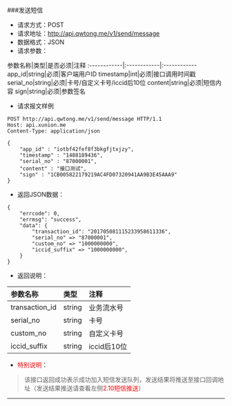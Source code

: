 ###发送短信
* 请求方式：POST
* 请求地址：http://api.qwtong.me/v1/send/message
* 数据格式：JSON
* 请求参数：

参数名称|类型|是否必须|注释
:------------|:------------|:------------
app_id|string|必须|客户端用户ID
timestamp|int|必须|接口调用时间戳
serial_no|string|必须|卡号/自定义卡号/iccid后10位
content|string|必须|短信内容
sign|string|必须|参数签名


* 请求报文样例

```
POST http://api.qwtong.me/v1/send/message HTTP/1.1
Host: api.xunion.me
Content-Type: application/json

{
	"app_id" : "iotbf42fef8f3bkgfjtxjzy",
	"timestamp" : "1488189436",
	"serial_no" : "87000001",
	"content" : "接口测试",
	"sign" : "1CB005822179219AC4FD07320941AA9B3E45AAA9"
}
```

* 返回JSON数据：

```
{
	"errcode": 0,
	"errmsg": "success",
	"data": {
		"transaction_id": "201705081115233958611336",
		"serial_no" => "87000001",
		"custom_no" => "1000000000",
		"iccid_suffix" => "1000000000",
	}
}
```
* 返回说明：

参数名称|类型|注释
:------------|:------------|:------------
transaction_id|string|业务流水号
serial_no|string|卡号
custom_no|string|自定义卡号
iccid_suffix|string|iccid后10位

* <font color='red'>特别说明</font>：

>该接口返回成功表示成功加入短信发送队列，发送结果将推送至接口回调地址（发送结果推送请查看左侧<font color='red'>2.10短信推送</font>）

---